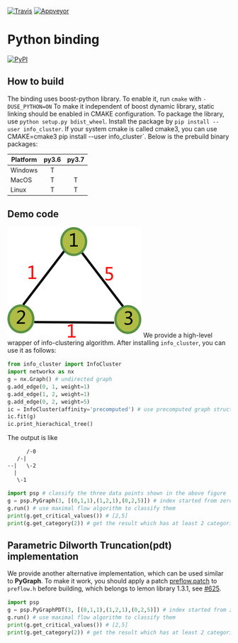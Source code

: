 [![Travis](https://api.travis-ci.com/zhaofeng-shu33/info-clustering-python-binding.svg?branch=master)](https://travis-ci.com/zhaofeng-shu33/info-clustering-python-binding)
[![Appveyor](https://ci.appveyor.com/api/projects/status/github/zhaofeng-shu33/info-clustering-python-binding?branch=master&svg=true)](https://ci.appveyor.com/project/zhaofeng-shu33/info-clustering-python-binding)

# Python binding
[![PyPI](https://img.shields.io/pypi/v/info_cluster.svg)](https://pypi.org/project/info_cluster)
## How to build
The binding uses boost-python library. To enable it, run `cmake` with `-DUSE_PYTHON=ON`
To make it independent of boost dynamic library, static linking should be enabled in CMAKE configuration.
To package the library, use `python setup.py bdist_wheel`.
Install the package by `pip install --user info_cluster`. If your system cmake is called cmake3, you can use
CMAKE=cmake3 pip install --user info_cluster`.
Below is the prebuild
binary packages:

| Platform | py3.6 | py3.7 |
| -------- | :---: | :---: |
| Windows  |   T   |       |
| MacOS    |   T   |   T   |
| Linux    |   T   |   T   |

## Demo code
![](example.png)
We provide a high-level wrapper of info-clustering algorithm. 
After installing `info_cluster`, you can use it as follows:

```Python
from info_cluster import InfoCluster
import networkx as nx
g = nx.Graph() # undirected graph
g.add_edge(0, 1, weight=1)
g.add_edge(1, 2, weight=1)
g.add_edge(0, 2, weight=5)
ic = InfoCluster(affinity='precomputed') # use precomputed graph structure
ic.fit(g)
ic.print_hierachical_tree()
```
The output is like
```shell
      /-0
   /-|
--|   \-2
  |
   \-1
```
```Python
import psp # classify the three data points shown in the above figure
g = psp.PyGraph(3, [(0,1,1),(1,2,1),(0,2,5)]) # index started from zero, similarity is 5 for vertex 0 and 2
g.run() # use maximal flow algorithm to classify them
print(g.get_critical_values()) # [2,5]
print(g.get_category(2)) # get the result which has at least 2 categories, which is [0,1,0]
```

## Parametric Dilworth Truncation(pdt) implementation
We provide another alternative implementation, which can be used similar to **PyGraph**.
To make it work, you should apply a patch [preflow.patch](./preflow.patch) to `preflow.h` before building, which belongs to lemon library 1.3.1, see
[#625](https://lemon.cs.elte.hu/trac/lemon/ticket/625).

```Python
import psp
g = psp.PyGraphPDT(3, [(0,1,1),(1,2,1),(0,2,5)]) # index started from zero, similarity is 5 for vertex 0 and 2
g.run() # use maximal flow algorithm to classify them
print(g.get_critical_values()) # [2,5]
print(g.get_category(2)) # get the result which has at least 2 categories, which is [0,1,0]
```